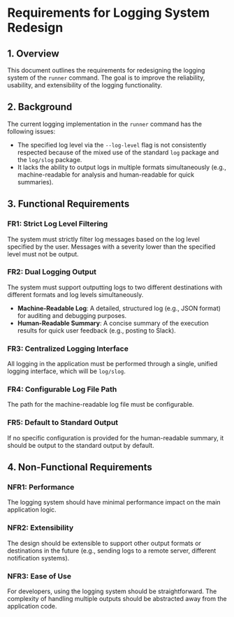 # Requirements for Logging System Redesign

## 1. Overview

This document outlines the requirements for redesigning the logging system of the `runner` command. The goal is to improve the reliability, usability, and extensibility of the logging functionality.

## 2. Background

The current logging implementation in the `runner` command has the following issues:
- The specified log level via the `--log-level` flag is not consistently respected because of the mixed use of the standard `log` package and the `log/slog` package.
- It lacks the ability to output logs in multiple formats simultaneously (e.g., machine-readable for analysis and human-readable for quick summaries).

## 3. Functional Requirements

### FR1: Strict Log Level Filtering
The system must strictly filter log messages based on the log level specified by the user. Messages with a severity lower than the specified level must not be output.

### FR2: Dual Logging Output
The system must support outputting logs to two different destinations with different formats and log levels simultaneously.
- **Machine-Readable Log**: A detailed, structured log (e.g., JSON format) for auditing and debugging purposes.
- **Human-Readable Summary**: A concise summary of the execution results for quick user feedback (e.g., posting to Slack).

### FR3: Centralized Logging Interface
All logging in the application must be performed through a single, unified logging interface, which will be `log/slog`.

### FR4: Configurable Log File Path
The path for the machine-readable log file must be configurable.

### FR5: Default to Standard Output
If no specific configuration is provided for the human-readable summary, it should be output to the standard output by default.

## 4. Non-Functional Requirements

### NFR1: Performance
The logging system should have minimal performance impact on the main application logic.

### NFR2: Extensibility
The design should be extensible to support other output formats or destinations in the future (e.g., sending logs to a remote server, different notification systems).

### NFR3: Ease of Use
For developers, using the logging system should be straightforward. The complexity of handling multiple outputs should be abstracted away from the application code.
